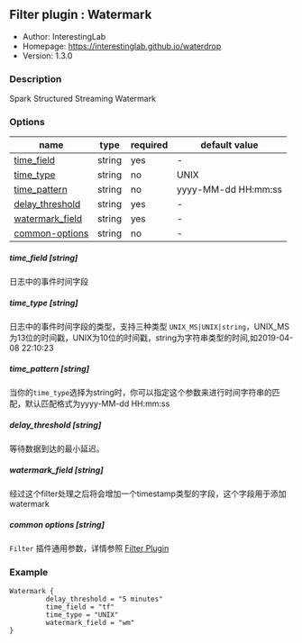 ## Filter plugin : Watermark

* Author: InterestingLab
* Homepage: https://interestinglab.github.io/waterdrop
* Version: 1.3.0

### Description

Spark Structured Streaming Watermark

### Options

| name | type | required | default value |
| --- | --- | --- | --- |
| [time_field](#time_field-string) | string | yes | - |
| [time_type](#time_type-string) | string | no | UNIX |
| [time_pattern](#time_pattern-string) | string | no | yyyy-MM-dd HH:mm:ss |
| [delay_threshold](#delay_threshold-string) | string | yes | - |
| [watermark_field](#watermark_field-string) | string | yes | - |
| [common-options](#common-options-string)| string | no | - |


##### time_field [string]

日志中的事件时间字段

##### time_type [string]

日志中的事件时间字段的类型，支持三种类型 `UNIX_MS|UNIX|string`，UNIX_MS为13位的时间戳，UNIX为10位的时间戳，string为字符串类型的时间,如2019-04-08 22:10:23

##### time_pattern [string]

当你的`time_type`选择为string时，你可以指定这个参数来进行时间字符串的匹配，默认匹配格式为yyyy-MM-dd HH:mm:ss

##### delay_threshold [string]

等待数据到达的最小延迟。

##### watermark_field [string]

经过这个filter处理之后将会增加一个timestamp类型的字段，这个字段用于添加watermark

##### common options [string]

`Filter` 插件通用参数，详情参照 [Filter Plugin](/zh-cn/v1/configuration/filter-plugin)


### Example

```
Watermark {
         delay_threshold = "5 minutes"
         time_field = "tf"
         time_type = "UNIX"
         watermark_field = "wm"
}
```
